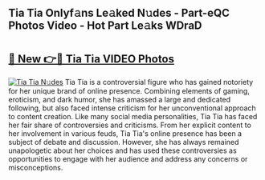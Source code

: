 ## Tia Tia Onlyf𝚊ns Le𝚊ked N𝚞des - Part-eQC Photos Video - Hot Part Le𝚊ks WDraD

# <h2><a href="http://ab77763.deff.icu/?id=Tia+Tia">🔗 New 👉🔴 Tia Tia VIDEO Photos</a></h2>

[![Tia Tia N𝚞des](https://i.imgur.com/rIISA9y.gif)](http://ab77763.deff.icu/?id=Tia+Tia)
Tia Tia is a controversial figure who has gained notoriety for her unique brand of online presence. Combining elements of gaming, eroticism, and dark humor, she has amassed a large and dedicated following, but also faced intense criticism for her unconventional approach to content creation. Like many social media personalities, Tia Tia has faced her fair share of controversies and criticisms. From her explicit content to her involvement in various feuds, Tia Tia's online presence has been a subject of debate and discussion. However, she has always remained unapologetic about her choices and has used these controversies as opportunities to engage with her audience and address any concerns or misconceptions.
